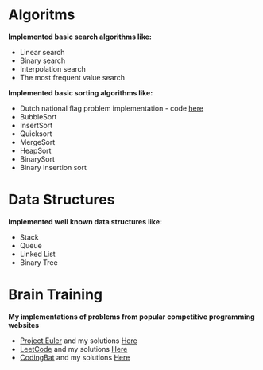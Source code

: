 # Algoritms

**Implemented basic search algorithms like:**
* Linear search
* Binary search
* Interpolation search
* The most frequent value search

**Implemented basic sorting algorithms like:**
* Dutch national flag problem implementation - code [here](https://github.com/kuzxnia/algoritms/blob/master/computer_science/algoritms/sorting/flag.py)
* BubbleSort
* InsertSort
* Quicksort
* MergeSort
* HeapSort
* BinarySort
* Binary Insertion sort

# Data Structures

**Implemented well known data structures like:**
* Stack
* Queue
* Linked List
* Binary Tree

# Brain Training

**My implementations of problems from popular competitive programming websites**
* [Project Euler](https://projecteuler.net/) and my solutions [Here]()
* [LeetCode](https://leetcode.com/) and my solutions [Here]()
* [CodingBat](https://codingbat.com/java) and my solutions [Here]()